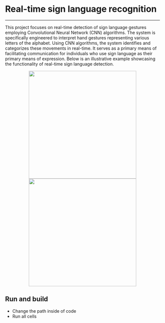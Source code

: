 # Real-time sign language recognition
-------------------------
This project focuses on real-time detection of sign language gestures employing Convolutional Neural Network (CNN) algorithms. The system is specifically engineered to interpret hand gestures representing various letters of the alphabet.
Using CNN algorithms, the system identifies and categorizes these movements in real-time. It serves as a primary means of facilitating communication for individuals who use sign language as their primary means of expression. Below is an illustrative example showcasing the functionality of real-time sign language detection.
<p align="center">
  <img src="https://github.com/kenanforto/Real-time-sign-language-recognition/assets/132957986/f2f5cdf8-2bf8-4e61-b437-4066da642f88" width="350" height="350">
  <img src="https://github.com/kenanforto/Real-time-sign-language-recognition/assets/132957986/69641b30-a00d-4d01-9df0-7028aa907240" width="350" height="350">
</p>

## Run and build
* Change the path inside of code
* Run all cells
